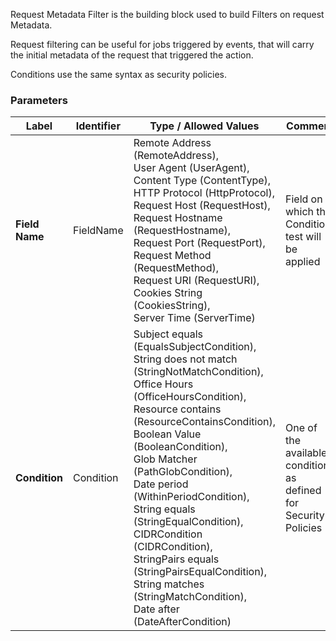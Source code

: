 

Request Metadata Filter is the building block used to build Filters on request Metadata.

Request filtering can be useful for jobs triggered by events, that will carry the initial metadata of the request that triggered the action.

Conditions use the same syntax as security policies.



### Parameters
|Label |Identifier|Type / Allowed Values| Comment |
|---|---|---|---|
|**Field Name**|FieldName|Remote Address (RemoteAddress),<br/>User Agent (UserAgent),<br/>Content Type (ContentType),<br/>HTTP Protocol (HttpProtocol),<br/>Request Host (RequestHost),<br/>Request Hostname (RequestHostname),<br/>Request Port (RequestPort),<br/>Request Method (RequestMethod),<br/>Request URI (RequestURI),<br/>Cookies String (CookiesString),<br/>Server Time (ServerTime)|Field on which the Condition test will be applied|
|**Condition**|Condition|Subject equals (EqualsSubjectCondition),<br/>String does not match (StringNotMatchCondition),<br/>Office Hours (OfficeHoursCondition),<br/>Resource contains (ResourceContainsCondition),<br/>Boolean Value (BooleanCondition),<br/>Glob Matcher (PathGlobCondition),<br/>Date period (WithinPeriodCondition),<br/>String equals (StringEqualCondition),<br/>CIDRCondition (CIDRCondition),<br/>StringPairs equals (StringPairsEqualCondition),<br/>String matches (StringMatchCondition),<br/>Date after (DateAfterCondition)|One of the available conditions as defined for Security Policies|

